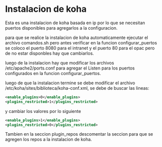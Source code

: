 # Instalacion de koha

Esta es una instalacion de koha basada en ip por lo que se necesitan puertos disponibles para agregarlos a la configuracion.

para que se realice la instalacion de koha automaticamente ejecutar el archivo comandos.sh pero antes verificar en la funcion configurar_puertos se coloco el puerto 8080 para el intranet y el puerto 80 para el opac pero de no estar disponbles hay que cambiarlos.

luego de la instalacion hay que modificar los archivos /etc/apache2/ports.conf para agregar el Listen para los puertos configurados en la funcion configurar_puertos.

luego de que la instalacion termine se debe modificar el archivo /etc/koha/sites/biblioteca/koha-conf.xml, se debe de buscar las lineas:

```xml
<enable_plugins>0</enable_plugins>
<plugins_restricted>1</plugins_restricted>
```

y cambiar los valores por lo siguiente

```xml
<enable_plugins>1</enable_plugins>
<plugins_restricted>0</plugins_restricted>
```

Tambien en la seccion plugin_repos descomentar la seccion para que se agregen los repos a la instalacion de koha.
